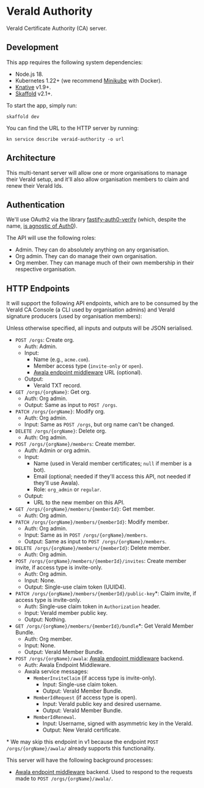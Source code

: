 # VeraId Authority

VeraId Certificate Authority (CA) server.

## Development

This app requires the following system dependencies:

- Node.js 18.
- Kubernetes 1.22+ (we recommend [Minikube](https://minikube.sigs.k8s.io/docs/start/) with Docker).
- [Knative](https://knative.dev/docs/install/quickstart-install/#install-the-knative-cli) v1.9+.
- [Skaffold](https://skaffold.dev/docs/install/) v2.1+.

To start the app, simply run:

```
skaffold dev
```

You can find the URL to the HTTP server by running:

```
kn service describe veraid-authority -o url
```

## Architecture

This multi-tenant server will allow one or more organisations to manage their VeraId setup, and it'll also allow organisation members to claim and renew their VeraId Ids.

## Authentication

We'll use OAuth2 via the library [fastify-auth0-verify](https://github.com/nearform/fastify-auth0-verify) (which, despite the name, [is agnostic of Auth0](https://github.com/nearform/fastify-auth0-verify/issues/224)).

The API will use the following roles:

- Admin. They can do absolutely anything on any organisation.
- Org admin. They can do manage their own organisation.
- Org member. They can manage much of their own membership in their respective organisation.

## HTTP Endpoints

It will support the following API endpoints, which are to be consumed by the VeraId CA Console (a CLI used by organisation admins) and VeraId signature producers (used by organisation members):

Unless otherwise specified, all inputs and outputs will be JSON serialised.

- `POST /orgs`: Create org.
  - Auth: Admin.
  - Input:
    - Name (e.g., `acme.com`).
    - Member access type (`invite-only` or `open`).
    - [Awala endpoint middleware](https://github.com/relaycorp/relayverse/issues/28) URL (optional).
  - Output:
    - VeraId TXT record.
- `GET /orgs/{orgName}`: Get org.
  - Auth: Org admin.
  - Output: Same as input to `POST /orgs`.
- `PATCH /orgs/{orgName}`: Modify org.
  - Auth: Org admin.
  - Input: Same as `POST /orgs`, but org name can't be changed.
- `DELETE /orgs/{orgName}`: Delete org.
  - Auth: Org admin.
- `POST /orgs/{orgName}/members`: Create member.
  - Auth: Admin or org admin.
  - Input:
    - Name (used in VeraId member certificates; `null` if member is a bot).
    - Email (optional; needed if they'll access this API, not needed if they'll use Awala).
    - Role: `org_admin` or `regular`.
  - Output:
    - URL to the new member on this API.
- `GET /orgs/{orgName}/members/{memberId}`: Get member.
  - Auth: Org admin.
- `PATCH /orgs/{orgName}/members/{memberId}`: Modify member.
  - Auth: Org admin.
  - Input: Same as in `POST /orgs/{orgName}/members`.
  - Output: Same as input to `POST /orgs/{orgName}/members`.
- `DELETE /orgs/{orgName}/members/{memberId}`: Delete member.
  - Auth: Org admin.
- `POST /orgs/{orgName}/members/{memberId}/invites`: Create member invite, if access type is invite-only.
  - Auth: Org admin.
  - Input: None.
  - Output: Single-use claim token (UUID4).
- `PATCH /orgs/{orgName}/members/{memberId}/public-key`*: Claim invite, if access type is invite-only.
  - Auth: Single-use claim token in `Authorization` header.
  - Input: VeraId member public key.
  - Output: Nothing.
- `GET /orgs/{orgName}/members/{memberId}/bundle`*: Get VeraId Member Bundle.
  - Auth: Org member.
  - Input: None.
  - Output: VeraId Member Bundle.
- `POST /orgs/{orgName}/awala`: [Awala endpoint middleware](https://github.com/relaycorp/relayverse/issues/28) backend.
  - Auth: Awala Endpoint Middleware.
  - Awala service messages:
    - `MemberInviteClaim` (if access type is invite-only).
      - Input: Single-use claim token.
      - Output: VeraId Member Bundle.
    - `MemberIdRequest` (if access type is open).
      - Input: VeraId public key and desired username.
      - Output: VeraId Member Bundle.
    - `MemberIdRenewal`.
      - Input: Username, signed with asymmetric key in the VeraId.
      - Output: New VeraId certificate.

\* We may skip this endpoint in v1 because the endpoint `POST /orgs/{orgName}/awala/` already supports this functionality.

This server will have the following background processes:

- [Awala endpoint middleware](https://github.com/relaycorp/relayverse/issues/28) backend. Used to respond to the requests made to `POST /orgs/{orgName}/awala/`.
